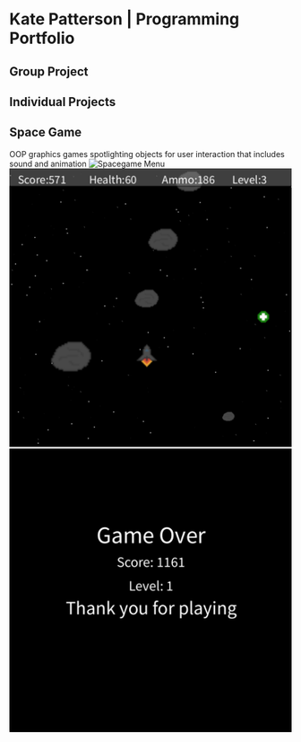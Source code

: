 # Kate Patterson | Programming Portfolio

## Group Project

## Individual Projects

## Space Game
OOP graphics games spotlighting objects for user interaction that includes sound and animation
![Spacegame Menu]()
![Spacegame Gameplay](https://github.com/katepatterson/programmingportfolio/blob/main/images/SpaceGamePlay.png?raw=true)
![Spacegame GameOver](https://github.com/katepatterson/programmingportfolio/blob/main/images/SpaceGameEnd.png?raw=true)
